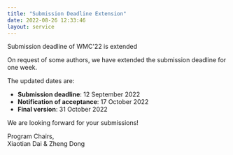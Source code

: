```yaml
---
title: "Submission Deadline Extension"
date: 2022-08-26 12:33:46
layout: service
---
```


Submission deadline of WMC'22 is extended

On request of some authors, we have extended the submission deadline for one week.

The updated dates are:

- **Submission deadline**: 12 September 2022
- **Notification of acceptance**: 17 October 2022
- **Final version**: 31 October 2022

We are looking forward for your submissions!

Program Chairs,<br>
Xiaotian Dai & Zheng Dong
